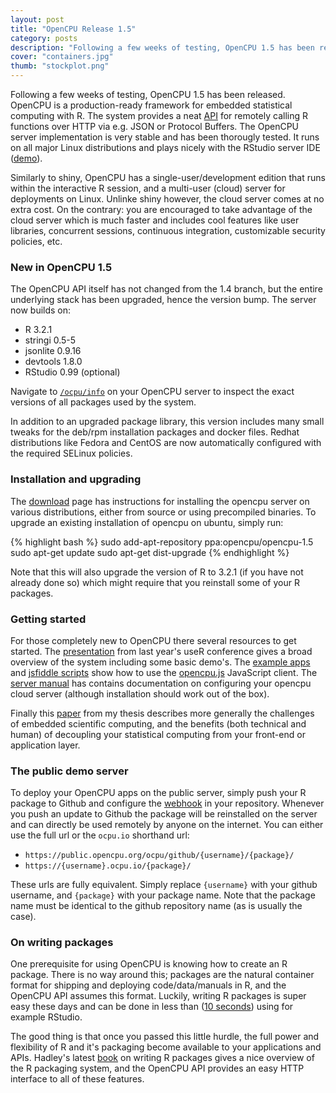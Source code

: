 ```yaml
---
layout: post
title: "OpenCPU Release 1.5"
category: posts
description: "Following a few weeks of testing, OpenCPU 1.5 has been released. OpenCPU is a production-ready framework for embedded statistical computing with R. The system provides a neat API for remotely calling R functions over HTTP via e.g. JSON or Protocol Buffers. The OpenCPU server implementation is very stable and has been thorougly tested. It runs on all major Linux distributions and plays nicely with the RStudio server IDE."
cover: "containers.jpg"
thumb: "stockplot.png"
---
```


Following a few weeks of testing, OpenCPU 1.5 has been released. OpenCPU is a production-ready framework for embedded statistical computing with R. The system provides a neat [API](https://www.opencpu.org/api.html) for remotely calling R functions over HTTP via e.g. JSON or Protocol Buffers. The OpenCPU server implementation is very stable and has been thorougly tested. It runs on all major Linux distributions and plays nicely with the RStudio server IDE ([demo](https://youtu.be/kAfVWxiZ-Cc?t=847)). 

Similarly to shiny, OpenCPU has a single-user/development edition that runs within the interactive R session, and a multi-user (cloud) server for deployments on Linux. Unlinke shiny however, the cloud server comes at no extra cost. On the contrary: you are encouraged to take advantage of the cloud server which is much faster and includes cool features like user libraries, concurrent sessions, continuous integration, customizable security policies, etc. 

### New in OpenCPU 1.5

The OpenCPU API itself has not changed from the 1.4 branch, but the entire underlying stack has been upgraded, hence the version bump. The server now builds on:

 - R 3.2.1
 - stringi 0.5-5
 - jsonlite 0.9.16
 - devtools 1.8.0
 - RStudio 0.99 (optional)

Navigate to [`/ocpu/info`](https://public.opencpu.org/ocpu/info) on your OpenCPU server to inspect the exact versions of all packages used by the system. 

In addition to an upgraded package library, this version includes many small tweaks for the deb/rpm installation packages and docker files. Redhat distributions like Fedora and CentOS are now automatically configured with the required SELinux policies. 

### Installation and upgrading

The [download](https://www.opencpu.org/download.html) page has instructions for installing the opencpu server on various distributions, either from source or using precompiled binaries. To upgrade an existing installation of opencpu on ubuntu, simply run:

{% highlight bash %}
sudo add-apt-repository ppa:opencpu/opencpu-1.5
sudo apt-get update
sudo apt-get dist-upgrade
{% endhighlight %} 

Note that this will also upgrade the version of R to 3.2.1 (if you have not already done so) which might require that you reinstall some of your R packages.

### Getting started

For those completely new to OpenCPU there several resources to get started. The [presentation](https://youtu.be/kAfVWxiZ-Cc) from last year's useR conference gives a broad overview of the system including some basic demo's. The [example apps](https://www.opencpu.org/apps.html) and [jsfiddle scripts](http://jsfiddle.net/user/opencpu/fiddles/) show how to use the [opencpu.js](https://www.opencpu.org/jslib.html) JavaScript client. The [server manual](http://jeroenooms.github.com/opencpu-manual/opencpu-server.pdf) has contains documentation on configuring your opencpu cloud server (although installation should work out of the box). 

Finally this [paper](http://arxiv.org/abs/1406.4806) from my thesis describes more generally the challenges of embedded scientific computing, and the benefits (both technical and human) of decoupling your statistical computing from your front-end or application layer. 

### The public demo server

To deploy your OpenCPU apps on the public server, simply push your R package to Github and configure the [webhook](https://www.opencpu.org/api.html#api-ci) in your repository. Whenever you push an update to Github the package will be reinstalled on the server and can directly be used remotely by anyone on the internet. You can either use the full url or the `ocpu.io` shorthand url:

 - `https://public.opencpu.org/ocpu/github/{username}/{package}/`
 - `https://{username}.ocpu.io/{package}/`

These urls are fully equivalent. Simply replace `{username}` with your github username, and `{package}` with your package name. Note that the package name must be identical to the github repository name (as is usually the case).

### On writing packages 

One prerequisite for using OpenCPU is knowing how to create an R package. There is no way around this; packages are the natural container format for shipping and deploying code/data/manuals in R, and the OpenCPU API assumes this format. Luckily, writing R packages is super easy these days and can be done in less than ([10 seconds](https://youtu.be/kAfVWxiZ-Cc?t=847)) using for example RStudio. 

The good thing is that once you passed this little hurdle, the full power and flexibility of R and it's packaging become available to your applications and APIs. Hadley's latest [book](http://r-pkgs.had.co.nz/) on writing R packages gives a nice overview of the R packaging system, and the OpenCPU API provides an easy HTTP interface to all of these features. 
